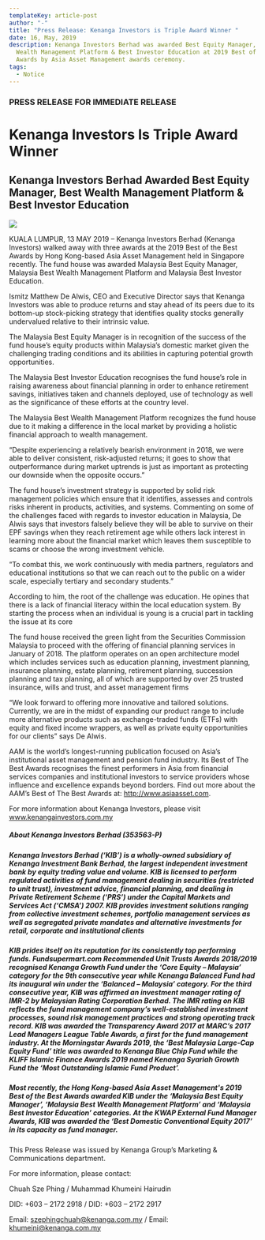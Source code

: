 ```yaml
---
templateKey: article-post
author: "-"
title: "Press Release: Kenanga Investors is Triple Award Winner "
date: 16, May, 2019
description: Kenanga Investors Berhad was awarded Best Equity Manager, Best
  Wealth Management Platform & Best Investor Education at 2019 Best of the Best
  Awards by Asia Asset Management awards ceremony.
tags:
  - Notice
---
```

### PRESS RELEASE FOR IMMEDIATE RELEASE

# Kenanga Investors Is Triple Award Winner

## Kenanga Investors Berhad Awarded Best Equity Manager, Best Wealth Management Platform & Best Investor Education

![](/img/2019-05-12-press-release-bob-awards-by-aam-2019.png)

KUALA LUMPUR, 13 MAY 2019 – Kenanga Investors Berhad (Kenanga Investors) walked away with three awards at the 2019 Best of the Best Awards by Hong Kong-based Asia Asset Management held in Singapore recently. The fund house was awarded Malaysia Best Equity Manager, Malaysia Best Wealth Management Platform and Malaysia Best Investor Education.

Ismitz Matthew De Alwis, CEO and Executive Director says that Kenanga Investors was able to produce returns and stay ahead of its peers due to its bottom-up stock-picking strategy that identifies quality stocks generally undervalued relative to their intrinsic value.

The Malaysia Best Equity Manager is in recognition of the success of the fund house’s equity products within Malaysia’s domestic market given the challenging trading conditions and its abilities in capturing potential growth opportunities.

The Malaysia Best Investor Education recognises the fund house’s role in raising awareness about financial planning in order to enhance retirement savings, initiatives taken and channels deployed, use of technology as well as the significance of these efforts at the country level.

The Malaysia Best Wealth Management Platform recognizes the fund house due to it making a difference in the local market by providing a holistic financial approach to wealth management.

“Despite experiencing a relatively bearish environment in 2018, we were able to deliver consistent, risk-adjusted returns; it goes to show that outperformance during market uptrends is just as important as protecting our downside when the opposite occurs.”

The fund house’s investment strategy is supported by solid risk management policies which ensure that it identifies, assesses and controls risks inherent in products, activities, and systems. Commenting on some of the challenges faced with regards to investor education in Malaysia, De Alwis says that investors falsely believe they will be able to survive on their EPF savings when they reach retirement age while others lack interest in learning more about the financial market which leaves them susceptible to scams or choose the wrong investment vehicle.

“To combat this, we work continuously with media partners, regulators and educational institutions so that we can reach out to the public on a wider scale, especially tertiary and secondary students.”

According to him, the root of the challenge was education. He opines that there is a lack of financial literacy within the local education system. By starting the process when an individual is young is a crucial part in tackling the issue at its core

The fund house received the green light from the Securities Commission Malaysia to proceed with the offering of financial planning services in January of 2018. The platform operates on an open architecture model which includes services such as education planning, investment planning, insurance planning, estate planning, retirement planning, succession planning and tax planning, all of which are supported by over 25 trusted insurance, wills and trust, and asset management firms

“We look forward to offering more innovative and tailored solutions. Currently, we are in the midst of expanding our product range to include more alternative products such as exchange-traded funds (ETFs) with equity and fixed income wrappers, as well as private equity opportunities for our clients” says De Alwis.

AAM is the world’s longest-running publication focused on Asia’s institutional asset management and pension fund industry. Its Best of The Best Awards recognises the finest performers in Asia from financial services companies and institutional investors to service providers whose influence and excellence expands beyond borders. Find out more about the AAM’s Best of The Best Awards at: http://www.asiaasset.com.

For more information about Kenanga Investors, please visit www.kenangainvestors.com.my

##### About Kenanga Investors Berhad (353563-P)

##### Kenanga Investors Berhad (‘KIB’) is a wholly-owned subsidiary of Kenanga Investment Bank Berhad, the largest independent investment bank by equity trading value and volume. KIB is licensed to perform regulated activities of fund management dealing in securities (restricted to unit trust), investment advice, financial planning, and dealing in Private Retirement Scheme (‘PRS’) under the Capital Markets and Services Act (‘CMSA’) 2007. KIB provides investment solutions ranging from collective investment schemes, portfolio management services as well as segregated private mandates and alternative investments for retail, corporate and institutional clients

##### KIB prides itself on its reputation for its consistently top performing funds. Fundsupermart.com Recommended Unit Trusts Awards 2018/2019 recognised Kenanga Growth Fund under the ‘Core Equity – Malaysia’ category for the 9th consecutive year while Kenanga Balanced Fund had its inaugural win under the ‘Balanced – Malaysia’ category. For the third consecutive year, KIB was affirmed an investment manager rating of IMR-2 by Malaysian Rating Corporation Berhad. The IMR rating on KIB reflects the fund management company’s well-established investment processes, sound risk management practices and strong operating track record. KIB was awarded the Transparency Award 2017 at MARC’s 2017 Lead Managers League Table Awards, a first for the fund management industry. At the Morningstar Awards 2019, the ‘Best Malaysia Large-Cap Equity Fund’ title was awarded to Kenanga Blue Chip Fund while the KLIFF Islamic Finance Awards 2019 named Kenanga Syariah Growth Fund the ‘Most Outstanding Islamic Fund Product’.

##### Most recently, the Hong Kong-based Asia Asset Management's 2019 Best of the Best Awards awarded KIB under the ‘Malaysia Best Equity Manager’, ‘Malaysia Best Wealth Management Platform’ and ‘Malaysia Best Investor Education’ categories. At the KWAP External Fund Manager Awards, KIB was awarded the ‘Best Domestic Conventional Equity 2017’ in its capacity as fund manager.

This Press Release was issued by Kenanga Group’s Marketing & Communications department.

For more information, please contact:

Chuah Sze Phing / Muhammad Khumeini Hairudin

DID: +603 – 2172 2918 / DID: +603 – 2172 2917

Email: szephingchuah@kenanga.com.my / Email: khumeini@kenanga.com.my